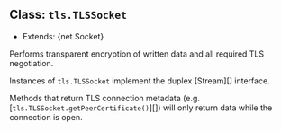 ## Class: `tls.TLSSocket`

<!-- YAML
added: v0.11.4
-->

* Extends: {net.Socket}

Performs transparent encryption of written data and all required TLS
negotiation.

Instances of `tls.TLSSocket` implement the duplex [Stream][] interface.

Methods that return TLS connection metadata (e.g.
[`tls.TLSSocket.getPeerCertificate()`][]) will only return data while the
connection is open.
